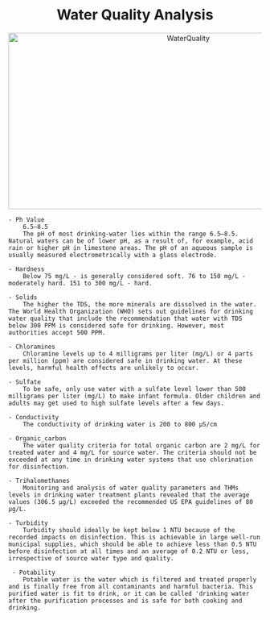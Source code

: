 <H1 align="center">Water Quality Analysis</H1>
<p align="center">
<a>
    <img alt="WaterQuality" src="https://64.media.tumblr.com/2f6a660218aaebd9ddb1c6ac9f3702b0/tumblr_one3sd8TXb1w1cbgho1_400.gif" width="700" height="350" >
 </a>
  </p>


    - Ph Value
        6.5–8.5
        The pH of most drinking-water lies within the range 6.5–8.5. Natural waters can be of lower pH, as a result of, for example, acid rain or higher pH in limestone areas. The pH of an aqueous sample is usually measured electrometrically with a glass electrode.

    - Hardness
        Below 75 mg/L - is generally considered soft. 76 to 150 mg/L - moderately hard. 151 to 300 mg/L - hard.

    - Solids
        The higher the TDS, the more minerals are dissolved in the water. The World Health Organization (WHO) sets out guidelines for drinking water quality that include the recommendation that water with TDS below 300 PPM is considered safe for drinking. However, most authorities accept 500 PPM.
    
    - Chloramines
        Chloramine levels up to 4 milligrams per liter (mg/L) or 4 parts per million (ppm) are considered safe in drinking water. At these levels, harmful health effects are unlikely to occur.

    - Sulfate
        To be safe, only use water with a sulfate level lower than 500 milligrams per liter (mg/L) to make infant formula. Older children and adults may get used to high sulfate levels after a few days.

    - Conductivity
        The conductivity of drinking water is 200 to 800 μS/cm

    - Organic_carbon
        The water quality criteria for total organic carbon are 2 mg/L for treated water and 4 mg/L for source water. The criteria should not be exceeded at any time in drinking water systems that use chlorination for disinfection.
    
    - Trihalomethanes
        Monitoring and analysis of water quality parameters and THMs levels in drinking water treatment plants revealed that the average values (306.5 μg/L) exceeded the recommended US EPA guidelines of 80 μg/L.

    - Turbidity
        Turbidity should ideally be kept below 1 NTU because of the recorded impacts on disinfection. This is achievable in large well-run municipal supplies, which should be able to achieve less than 0.5 NTU before disinfection at all times and an average of 0.2 NTU or less, irrespective of source water type and quality.

     - Potability
        Potable water is the water which is filtered and treated properly and is finally free from all contaminants and harmful bacteria. This purified water is fit to drink, or it can be called 'drinking water after the purification processes and is safe for both cooking and drinking.